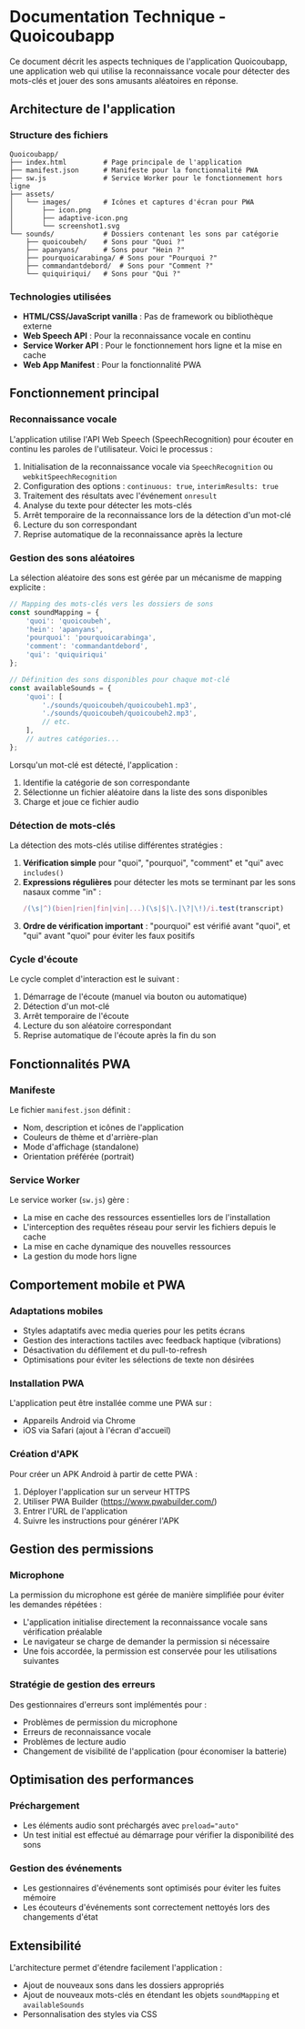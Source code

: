 # Documentation Technique - Quoicoubapp

Ce document décrit les aspects techniques de l'application Quoicoubapp, une application web qui utilise la reconnaissance vocale pour détecter des mots-clés et jouer des sons amusants aléatoires en réponse.

## Architecture de l'application

### Structure des fichiers

```
Quoicoubapp/
├── index.html         # Page principale de l'application
├── manifest.json      # Manifeste pour la fonctionnalité PWA
├── sw.js              # Service Worker pour le fonctionnement hors ligne
├── assets/
│   └── images/        # Icônes et captures d'écran pour PWA
│       ├── icon.png
│       ├── adaptive-icon.png
│       └── screenshot1.svg
└── sounds/            # Dossiers contenant les sons par catégorie
    ├── quoicoubeh/    # Sons pour "Quoi ?"
    ├── apanyans/      # Sons pour "Hein ?"
    ├── pourquoicarabinga/ # Sons pour "Pourquoi ?"
    ├── commandantdebord/  # Sons pour "Comment ?"
    └── quiquiriqui/   # Sons pour "Qui ?"
```

### Technologies utilisées

- **HTML/CSS/JavaScript vanilla** : Pas de framework ou bibliothèque externe
- **Web Speech API** : Pour la reconnaissance vocale en continu
- **Service Worker API** : Pour le fonctionnement hors ligne et la mise en cache
- **Web App Manifest** : Pour la fonctionnalité PWA

## Fonctionnement principal

### Reconnaissance vocale

L'application utilise l'API Web Speech (SpeechRecognition) pour écouter en continu les paroles de l'utilisateur. Voici le processus :

1. Initialisation de la reconnaissance vocale via `SpeechRecognition` ou `webkitSpeechRecognition`
2. Configuration des options : `continuous: true`, `interimResults: true`
3. Traitement des résultats avec l'événement `onresult`
4. Analyse du texte pour détecter les mots-clés
5. Arrêt temporaire de la reconnaissance lors de la détection d'un mot-clé
6. Lecture du son correspondant
7. Reprise automatique de la reconnaissance après la lecture

### Gestion des sons aléatoires

La sélection aléatoire des sons est gérée par un mécanisme de mapping explicite :

```javascript
// Mapping des mots-clés vers les dossiers de sons
const soundMapping = {
    'quoi': 'quoicoubeh',
    'hein': 'apanyans',
    'pourquoi': 'pourquoicarabinga',
    'comment': 'commandantdebord',
    'qui': 'quiquiriqui'
};

// Définition des sons disponibles pour chaque mot-clé
const availableSounds = {
    'quoi': [
        './sounds/quoicoubeh/quoicoubeh1.mp3',
        './sounds/quoicoubeh/quoicoubeh2.mp3',
        // etc.
    ],
    // autres catégories...
};
```

Lorsqu'un mot-clé est détecté, l'application :
1. Identifie la catégorie de son correspondante
2. Sélectionne un fichier aléatoire dans la liste des sons disponibles
3. Charge et joue ce fichier audio

### Détection de mots-clés

La détection des mots-clés utilise différentes stratégies :

1. **Vérification simple** pour "quoi", "pourquoi", "comment" et "qui" avec `includes()`
2. **Expressions régulières** pour détecter les mots se terminant par les sons nasaux comme "in" :
   ```javascript
   /(\s|^)(bien|rien|fin|vin|...)(\s|$|\.|\?|\!)/i.test(transcript)
   ```
3. **Ordre de vérification important** : "pourquoi" est vérifié avant "quoi", et "qui" avant "quoi" pour éviter les faux positifs

### Cycle d'écoute

Le cycle complet d'interaction est le suivant :
1. Démarrage de l'écoute (manuel via bouton ou automatique)
2. Détection d'un mot-clé
3. Arrêt temporaire de l'écoute
4. Lecture du son aléatoire correspondant
5. Reprise automatique de l'écoute après la fin du son

## Fonctionnalités PWA

### Manifeste

Le fichier `manifest.json` définit :
- Nom, description et icônes de l'application
- Couleurs de thème et d'arrière-plan
- Mode d'affichage (standalone)
- Orientation préférée (portrait)

### Service Worker

Le service worker (`sw.js`) gère :
- La mise en cache des ressources essentielles lors de l'installation
- L'interception des requêtes réseau pour servir les fichiers depuis le cache
- La mise en cache dynamique des nouvelles ressources
- La gestion du mode hors ligne

## Comportement mobile et PWA

### Adaptations mobiles

- Styles adaptatifs avec media queries pour les petits écrans
- Gestion des interactions tactiles avec feedback haptique (vibrations)
- Désactivation du défilement et du pull-to-refresh
- Optimisations pour éviter les sélections de texte non désirées

### Installation PWA

L'application peut être installée comme une PWA sur :
- Appareils Android via Chrome
- iOS via Safari (ajout à l'écran d'accueil)

### Création d'APK

Pour créer un APK Android à partir de cette PWA :
1. Déployer l'application sur un serveur HTTPS
2. Utiliser PWA Builder (https://www.pwabuilder.com/)
3. Entrer l'URL de l'application
4. Suivre les instructions pour générer l'APK

## Gestion des permissions

### Microphone

La permission du microphone est gérée de manière simplifiée pour éviter les demandes répétées :
- L'application initialise directement la reconnaissance vocale sans vérification préalable
- Le navigateur se charge de demander la permission si nécessaire
- Une fois accordée, la permission est conservée pour les utilisations suivantes

### Stratégie de gestion des erreurs

Des gestionnaires d'erreurs sont implémentés pour :
- Problèmes de permission du microphone
- Erreurs de reconnaissance vocale
- Problèmes de lecture audio
- Changement de visibilité de l'application (pour économiser la batterie)

## Optimisation des performances

### Préchargement

- Les éléments audio sont préchargés avec `preload="auto"`
- Un test initial est effectué au démarrage pour vérifier la disponibilité des sons

### Gestion des événements

- Les gestionnaires d'événements sont optimisés pour éviter les fuites mémoire
- Les écouteurs d'événements sont correctement nettoyés lors des changements d'état

## Extensibilité

L'architecture permet d'étendre facilement l'application :
- Ajout de nouveaux sons dans les dossiers appropriés
- Ajout de nouveaux mots-clés en étendant les objets `soundMapping` et `availableSounds`
- Personnalisation des styles via CSS